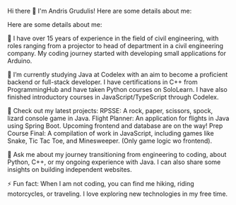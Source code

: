 Hi there 👋
I'm Andris Grudulis!
Here are some details about me:

Here are some details about me:

🔭 I have over 15 years of experience in the field of civil engineering, with roles ranging from a projector to head of department in a civil engineering company. My coding journey started with developing small applications for Arduino.

🌱 I’m currently studying Java at Codelex with an aim to become a proficient backend or full-stack developer. I have certifications in C++ from ProgrammingHub and have taken Python courses on SoloLearn. I have also finished introductory courses in JavaScript/TypeScript through Codelex.

💼 Check out my latest projects:
    RPSSE: A rock, paper, scissors, spock, lizard console game in Java.
    Flight Planner: An application for flights in Java using Spring Boot. Upcoming frontend and database are on the way!
    Prep Course Final: A compilation of work in JavaScript, including games like Snake, Tic Tac Toe, and Minesweeper. (Only game logic wo frontend).

💬 Ask me about my journey transitioning from engineering to coding, about Python, C++, or my ongoing experience with Java. I can also share some insights on building independent websites.

⚡ Fun fact: When I am not coding, you can find me hiking, riding motorcycles, or traveling. I love exploring new technologies in my free time.
